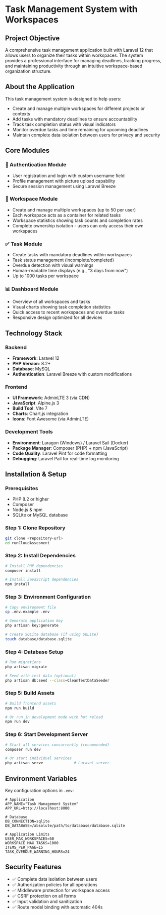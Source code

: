 # Task Management System with Workspaces

## Project Objective

A comprehensive task management application built with Laravel 12 that allows users to organize their tasks within workspaces. The system provides a professional interface for managing deadlines, tracking progress, and maintaining productivity through an intuitive workspace-based organization structure.

## About the Application

This task management system is designed to help users:
- Create and manage multiple workspaces for different projects or contexts
- Add tasks with mandatory deadlines to ensure accountability
- Track task completion status with visual indicators
- Monitor overdue tasks and time remaining for upcoming deadlines
- Maintain complete data isolation between users for privacy and security

## Core Modules

### 🔐 Authentication Module
- User registration and login with custom username field
- Profile management with picture upload capability
- Secure session management using Laravel Breeze

### 🏢 Workspace Module
- Create and manage multiple workspaces (up to 50 per user)
- Each workspace acts as a container for related tasks
- Workspace statistics showing task counts and completion rates
- Complete ownership isolation - users can only access their own workspaces

### ✅ Task Module
- Create tasks with mandatory deadlines within workspaces
- Task status management (incomplete/completed)
- Overdue detection with visual warnings
- Human-readable time displays (e.g., "3 days from now")
- Up to 1000 tasks per workspace

### 📊 Dashboard Module
- Overview of all workspaces and tasks
- Visual charts showing task completion statistics
- Quick access to recent workspaces and overdue tasks
- Responsive design optimized for all devices

## Technology Stack

### Backend
- **Framework**: Laravel 12
- **PHP Version**: 8.2+
- **Database**: MySQL
- **Authentication**: Laravel Breeze with custom modifications

### Frontend
- **UI Framework**: AdminLTE 3 (via CDN)
- **JavaScript**: Alpine.js 3
- **Build Tool**: Vite 7
- **Charts**: Chart.js integration
- **Icons**: Font Awesome (via AdminLTE)

### Development Tools
- **Environment**: Laragon (Windows) / Laravel Sail (Docker)
- **Package Manager**: Composer (PHP) + npm (JavaScript)
- **Code Quality**: Laravel Pint for code formatting
- **Debugging**: Laravel Pail for real-time log monitoring

## Installation & Setup

### Prerequisites
- PHP 8.2 or higher
- Composer
- Node.js & npm
- SQLite or MySQL database

### Step 1: Clone Repository
```bash
git clone <repository-url>
cd runCloudAssesment
```

### Step 2: Install Dependencies
```bash
# Install PHP dependencies
composer install

# Install JavaScript dependencies
npm install
```

### Step 3: Environment Configuration
```bash
# Copy environment file
cp .env.example .env

# Generate application key
php artisan key:generate

# Create SQLite database (if using SQLite)
touch database/database.sqlite
```

### Step 4: Database Setup
```bash
# Run migrations
php artisan migrate

# Seed with test data (optional)
php artisan db:seed --class=CleanTestDataSeeder
```

### Step 5: Build Assets
```bash
# Build frontend assets
npm run build

# Or run in development mode with hot reload
npm run dev
```

### Step 6: Start Development Server
```bash
# Start all services concurrently (recommended)
composer run dev

# Or start individual services
php artisan serve              # Laravel server
```

## Environment Variables

Key configuration options in `.env`:

```env
# Application
APP_NAME="Task Management System"
APP_URL=http://localhost:8000

# Database
DB_CONNECTION=sqlite
DB_DATABASE=/absolute/path/to/database/database.sqlite

# Application Limits
USER_MAX_WORKSPACES=50
WORKSPACE_MAX_TASKS=1000
ITEMS_PER_PAGE=15
TASK_OVERDUE_WARNING_HOURS=24
```

## Security Features

- ✅ Complete data isolation between users
- ✅ Authorization policies for all operations
- ✅ Middleware protection for workspace access
- ✅ CSRF protection on all forms
- ✅ Input validation and sanitization
- ✅ Route model binding with automatic 404s
